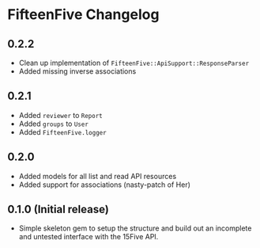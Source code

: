 # FifteenFive Changelog

## 0.2.2

* Clean up implementation of `FifteenFive::ApiSupport::ResponseParser`
* Added missing inverse associations

## 0.2.1

* Added `reviewer` to `Report`
* Added `groups` to `User`
* Added `FifteenFive.logger`

## 0.2.0

* Added models for all list and read API resources
* Added support for associations (nasty-patch of Her)

## 0.1.0 (Initial release)

* Simple skeleton gem to setup the structure and build out an incomplete
  and untested interface with the 15Five API.
